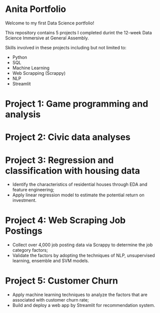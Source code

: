 # Anita Portfolio

Welcome to my first Data Science portfolio!

This repository contains 5 projects I completed durint the 12-week Data Science Immersive at General Assembly.

Skills involved in these projects including but not limited to:

- Python
- SQL
- Machine Learning
- Web Scrapping (Scrappy)
- NLP
- Streamlit

# Project 1: Game programming and analysis

# Project 2: Civic data analyses

# Project 3: Regression and classification with housing data
- Identify the characteristics of residential houses through EDA and feature engineering;
- Apply linear regression model to estimate the potential return on investment.

# Project 4: Web Scraping Job Postings
- Collect over 4,000 job posting data via Scrappy to determine the job category factors;
- Validate the factors by adopting the techniques of NLP, unsupervised learning, ensemble and SVM models.

# Project 5: Customer Churn
- Apply machine learning techniques to analyze the factors that are associated with customer churn rate;
- Build and deploy a web app by Streamlit for recommendation system.
